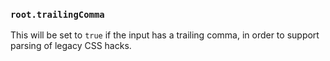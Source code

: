 ### `root.trailingComma`

This will be set to `true` if the input has a trailing comma, in order to
support parsing of legacy CSS hacks.

